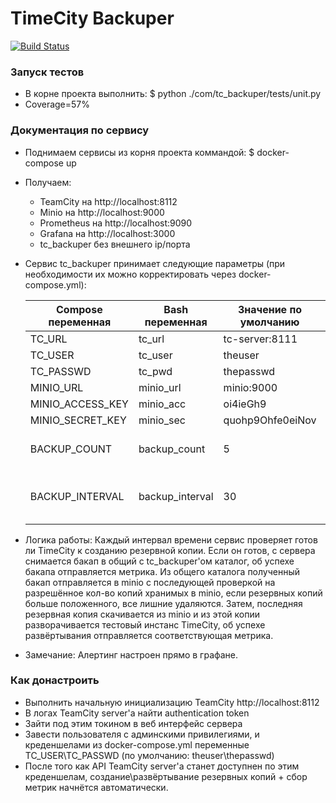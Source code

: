 # TimeCity Backuper

[![Build Status](https://travis-ci.com/TroLLik/tc_backuper.svg?branch=master)](https://travis-ci.com/TroLLik/tc_backuper)

### Запуск тестов
* В корне проекта выполнить:
    $ python ./com/tc_backuper/tests/unit.py
* Coverage=57%

### Документация по сервису
* Поднимаем сервисы из корня проекта коммандой:
	$ docker-compose up
* Получаем:
    * TeamCity на http://localhost:8112
    * Minio на http://localhost:9000
    * Prometheus на http://localhost:9090
    * Grafana на http://localhost:3000
    * tc_backuper без внешнего ip/порта

* Сервис tc_backuper принимает следующие параметры (при необходимости их можно корректировать через docker-compose.yml):

    | Compose переменная    | Bash переменная | Значение по умолчанию | Комментарий                                             |
    | --------------------- | --------------- | --------------------- | ------------------------------------------------------- |
    | TC_URL                | tc_url          | tc-server:8111        | url целевого TimeCity                                   |
    | TC_USER               | tc_user         | theuser               | Логин для API TimeCity                                  |
    | TC_PASSWD             | tc_pwd          | thepasswd             | Проль для API TimeCity                                  |
    | MINIO_URL             | minio_url       | minio:9000            | url целевого minio                                      |
    | MINIO_ACCESS_KEY      | minio_acc       | oi4ieGh9              | Aсс ключь для API minio                                 |
    | MINIO_SECRET_KEY      | minio_sec       | quohp9Ohfe0eiNov      | Sec ключь для API minio                                 |
    | BACKUP_COUNT          | backup_count    | 5                     | Кол-во последних бакапов хранимых в minio               |
    | BACKUP_INTERVAL       | backup_interval | 30                    | Интервал между запусками создания\развёртывания бакапов |

* Логика работы:
Каждый интервал времени сервис проверяет готов ли TimeCity к созданию резервной копии. Если он готов, с сервера снимается бакап в общий с tc_backuper'ом каталог, об успехе бакапа отправляется метрика. Из общего каталога полученный бакап отправляется в minio с последующей проверкой на разрешённое кол-во копий хранимых в minio, если резервных копий больше положенного, все лишние удаляются. Затем, последняя резервная копия скачивается из minio и из этой копии разворачивается тестовый инстанс TimeCity, об успехе развёртывания отправляется соответствующая метрика.

* Замечание:
Алертинг настроен прямо в графане.

### Как донастроить
* Выполнить начальную инициализацию TeamCity http://localhost:8112
* В логах TeamCity server'а найти authentication token
* Зайти под этим токином в веб интерфейс сервера
* Завести пользователя с админскими привилегиями, и креденшелами из docker-compose.yml переменные TC_USER\TC_PASSWD (по умолчанию: theuser\thepasswd)
* После того как API TeamCity server'а станет доступнен по этим креденшелам, создание\развёртывание резервных копий + сбор метрик начнётся автоматически.